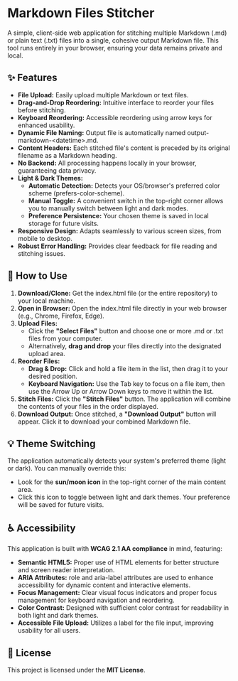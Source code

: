 # **Markdown Files Stitcher**

A simple, client-side web application for stitching multiple Markdown (.md) or plain text (.txt) files into a single, cohesive output Markdown file. This tool runs entirely in your browser, ensuring your data remains private and local.

## **✨ Features**

* **File Upload:** Easily upload multiple Markdown or text files.  
* **Drag-and-Drop Reordering:** Intuitive interface to reorder your files before stitching.  
* **Keyboard Reordering:** Accessible reordering using arrow keys for enhanced usability.  
* **Dynamic File Naming:** Output file is automatically named output-markdown-\<datetime\>.md.  
* **Content Headers:** Each stitched file's content is preceded by its original filename as a Markdown heading.  
* **No Backend:** All processing happens locally in your browser, guaranteeing data privacy.  
* **Light & Dark Themes:**  
  * **Automatic Detection:** Detects your OS/browser's preferred color scheme (prefers-color-scheme).  
  * **Manual Toggle:** A convenient switch in the top-right corner allows you to manually switch between light and dark modes.  
  * **Preference Persistence:** Your chosen theme is saved in local storage for future visits.  
* **Responsive Design:** Adapts seamlessly to various screen sizes, from mobile to desktop.  
* **Robust Error Handling:** Provides clear feedback for file reading and stitching issues.

## **🚀 How to Use**

1. **Download/Clone:** Get the index.html file (or the entire repository) to your local machine.  
2. **Open in Browser:** Open the index.html file directly in your web browser (e.g., Chrome, Firefox, Edge).  
3. **Upload Files:**  
   * Click the **"Select Files"** button and choose one or more .md or .txt files from your computer.  
   * Alternatively, **drag and drop** your files directly into the designated upload area.  
4. **Reorder Files:**  
   * **Drag & Drop:** Click and hold a file item in the list, then drag it to your desired position.  
   * **Keyboard Navigation:** Use the Tab key to focus on a file item, then use the Arrow Up or Arrow Down keys to move it within the list.  
5. **Stitch Files:** Click the **"Stitch Files"** button. The application will combine the contents of your files in the order displayed.  
6. **Download Output:** Once stitched, a **"Download Output"** button will appear. Click it to download your combined Markdown file.

## **💡 Theme Switching**

The application automatically detects your system's preferred theme (light or dark). You can manually override this:

* Look for the **sun/moon icon** in the top-right corner of the main content area.  
* Click this icon to toggle between light and dark themes. Your preference will be saved for future visits.

## **♿ Accessibility**

This application is built with **WCAG 2.1 AA compliance** in mind, featuring:

* **Semantic HTML5:** Proper use of HTML elements for better structure and screen reader interpretation.  
* **ARIA Attributes:** role and aria-label attributes are used to enhance accessibility for dynamic content and interactive elements.  
* **Focus Management:** Clear visual focus indicators and proper focus management for keyboard navigation and reordering.  
* **Color Contrast:** Designed with sufficient color contrast for readability in both light and dark themes.  
* **Accessible File Upload:** Utilizes a label for the file input, improving usability for all users.

## **📄 License**

This project is licensed under the **MIT License**.